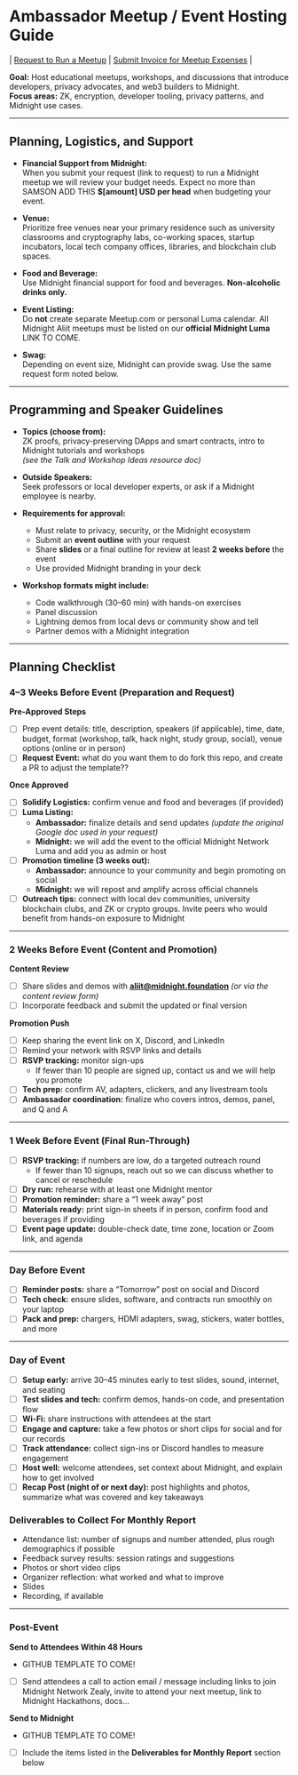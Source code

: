 # Ambassador Meetup / Event Hosting Guide

| [Request to Run a Meetup](/docs/event-request-template.md) | [Submit Invoice for Meetup Expenses](/docs/event-invoice-template.md) |

**Goal:** Host educational meetups, workshops, and discussions that introduce developers, privacy advocates, and web3 builders to Midnight.  
**Focus areas:** ZK, encryption, developer tooling, privacy patterns, and Midnight use cases.

---

## Planning, Logistics, and Support

- **Financial Support from Midnight:**  
  When you submit your request (link to request) to run a Midnight meetup we will review your budget needs. Expect no more than SAMSON ADD THIS **$[amount] USD per head** when budgeting your event.

- **Venue:**  
  Prioritize free venues near your primary residence such as university classrooms and cryptography labs, co-working spaces, startup incubators, local tech company offices, libraries, and blockchain club spaces.

- **Food and Beverage:**  
  Use Midnight financial support for food and beverages. **Non-alcoholic drinks only.**

- **Event Listing:**  
  Do **not** create separate Meetup.com or personal Luma calendar. All Midnight Aliit meetups must be listed on our **official Midnight Luma** LINK TO COME.

- **Swag:**  
  Depending on event size, Midnight can provide swag. Use the same request form noted below.

---

## Programming and Speaker Guidelines

- **Topics (choose from):**  
  ZK proofs, privacy-preserving DApps and smart contracts, intro to Midnight tutorials and workshops  
  *(see the Talk and Workshop Ideas resource doc)*

- **Outside Speakers:**  
  Seek professors or local developer experts, or ask if a Midnight employee is nearby.

- **Requirements for approval:**  
  - Must relate to privacy, security, or the Midnight ecosystem  
  - Submit an **event outline** with your request  
  - Share **slides** or a final outline for review at least **2 weeks before** the event  
  - Use provided Midnight branding in your deck

- **Workshop formats might include:**  
  - Code walkthrough (30–60 min) with hands-on exercises  
  - Panel discussion  
  - Lightning demos from local devs or community show and tell  
  - Partner demos with a Midnight integration

---

## Planning Checklist

### 4–3 Weeks Before Event (Preparation and Request)
**Pre-Approved Steps**
- [ ] Prep event details: title, description, speakers (if applicable), time, date, budget, format (workshop, talk, hack night, study group, social), venue options (online or in person)
- [ ] **Request Event:** what do you want them to do fork this repo, and create a PR to adjust the template??

**Once Approved**
- [ ] **Solidify Logistics:** confirm venue and food and beverages (if provided)
- [ ] **Luma Listing:**  
  - **Ambassador:** finalize details and send updates *(update the original Google doc used in your request)*  
  - **Midnight:** we will add the event to the official Midnight Network Luma and add you as admin or host
- [ ] **Promotion timeline (3 weeks out):**  
  - **Ambassador:** announce to your community and begin promoting on social  
  - **Midnight:** we will repost and amplify across official channels
- [ ] **Outreach tips:** connect with local dev communities, university blockchain clubs, and ZK or crypto groups. Invite peers who would benefit from hands-on exposure to Midnight

---

### 2 Weeks Before Event (Content and Promotion)
**Content Review**
- [ ] Share slides and demos with **aliit@midnight.foundation** *(or via the content review form)*
- [ ] Incorporate feedback and submit the updated or final version

**Promotion Push**
- [ ] Keep sharing the event link on X, Discord, and LinkedIn
- [ ] Remind your network with RSVP links and details
- [ ] **RSVP tracking:** monitor sign-ups  
  - If fewer than 10 people are signed up, contact us and we will help you promote
- [ ] **Tech prep:** confirm AV, adapters, clickers, and any livestream tools
- [ ] **Ambassador coordination:** finalize who covers intros, demos, panel, and Q and A

---

### 1 Week Before Event (Final Run-Through)
- [ ] **RSVP tracking:** if numbers are low, do a targeted outreach round  
  - If fewer than 10 signups, reach out so we can discuss whether to cancel or reschedule
- [ ] **Dry run:** rehearse with at least one Midnight mentor
- [ ] **Promotion reminder:** share a “1 week away” post
- [ ] **Materials ready:** print sign-in sheets if in person, confirm food and beverages if providing
- [ ] **Event page update:** double-check date, time zone, location or Zoom link, and agenda

---

### Day Before Event
- [ ] **Reminder posts:** share a “Tomorrow” post on social and Discord
- [ ] **Tech check:** ensure slides, software, and contracts run smoothly on your laptop
- [ ] **Pack and prep:** chargers, HDMI adapters, swag, stickers, water bottles, and more

---

### Day of Event
- [ ] **Setup early:** arrive 30–45 minutes early to test slides, sound, internet, and seating
- [ ] **Test slides and tech:** confirm demos, hands-on code, and presentation flow
- [ ] **Wi-Fi:** share instructions with attendees at the start
- [ ] **Engage and capture:** take a few photos or short clips for social and for our records
- [ ] **Track attendance:** collect sign-ins or Discord handles to measure engagement
- [ ] **Host well:** welcome attendees, set context about Midnight, and explain how to get involved
- [ ] **Recap Post (night of or next day):** post highlights and photos, summarize what was covered and key takeaways

### Deliverables to Collect For Monthly Report
- Attendance list: number of signups and number attended, plus rough demographics if possible  
- Feedback survey results: session ratings and suggestions  
- Photos or short video clips  
- Organizer reflection: what worked and what to improve  
- Slides  
- Recording, if available

---

### Post-Event
**Send to Attendees Within 48 Hours**
- GITHUB TEMPLATE TO COME!
- [ ] Send attendees a call to action email / message including links to join Midnight Network Zealy, invite to attend your next meetup, link to Midnight Hackathons, docs...

**Send to Midnight**
- GITHUB TEMPLATE TO COME!
- [ ] Include the items listed in the **Deliverables for Monthly Report** section below
